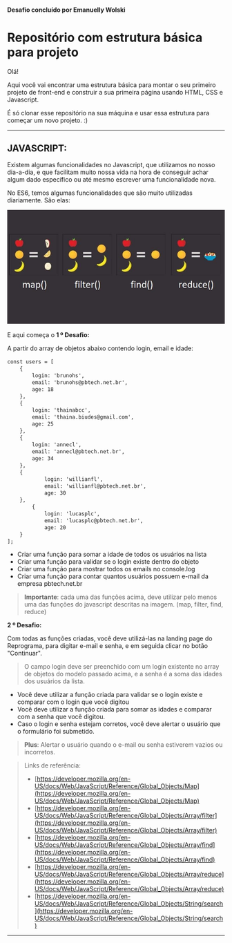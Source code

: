 #### Desafio concluído por Emanuelly Wolski
# Repositório com estrutura básica para projeto

Olá!

Aqui você vai encontrar uma estrutura básica para montar o seu primeiro projeto de front-end e construir a sua primeira página usando HTML, CSS e Javascript.

É só clonar esse repositório na sua máquina e usar essa estrutura para começar um novo projeto. :)

---

## **JAVASCRIPT:**

Existem algumas funcionalidades no Javascript, que utilizamos no nosso dia-a-dia, e que facilitam muito nossa vida na hora de conseguir achar algum dado específico ou até mesmo escrever uma funcionalidade nova.

No ES6, temos algumas funcionalidades que são muito utilizadas diariamente. São elas:

![enter image description here](https://raw.githubusercontent.com/kimuradev/gh-assets/master/assets/javascript.jpg)


E aqui começa o **1 º Desafio:**

A partir do array de objetos abaixo contendo login, email e idade:

```
const users = [
	{
		login: 'brunohs',
		email: 'brunohs@pbtech.net.br',
		age: 18
	},
	{
		login: 'thainabcc',
		email: 'thaina.biudes@gmail.com',
		age: 25
	},
	{
		login: 'annecl',
		email: 'annecl@pbtech.net.br',
		age: 34
	},
   	{
        	login: 'willianfl',
	        email: 'willianfl@pbtech.net.br',
        	age: 30
	},
    	{
        	login: 'lucasplc',
	        email: 'lucasplc@pbtech.net.br',
        	age: 20
	}
];
```

- Criar uma função para somar a idade de todos os usuários na lista
- Criar uma função para validar se o login existe dentro do objeto
- Criar uma função para mostrar todos os emails no console.log
- Criar uma função para contar quantos usuários possuem e-mail da empresa pbtech.net.br

> **Importante**: cada uma das funções acima, deve utilizar pelo menos uma das funções do javascript descritas na imagem. (map, filter, find, reduce)

**2 º Desafio:** 

Com todas as funções criadas, você deve utilizá-las na landing page do Reprograma, para digitar e-mail e senha, e em seguida clicar no botão "Continuar".

> O campo login deve ser preenchido com um login existente no array de objetos do modelo passado acima, e a senha é a soma das idades dos usuários da lista.

- Você deve utilizar a função criada para validar se o login existe e comparar com o login que você digitou
- Você deve utilizar a função criada para somar as idades e comparar com a senha que você digitou.
- Caso o login e senha estejam corretos, você deve alertar o usuário que o formulário foi submetido.

> **Plus**: Alertar o usuário quando o e-mail ou senha estiverem vazios ou incorretos.

> Links de referência:
>
> - [https://developer.mozilla.org/en-US/docs/Web/JavaScript/Reference/Global_Objects/Map](https://developer.mozilla.org/en-US/docs/Web/JavaScript/Reference/Global_Objects/Map)
> - [https://developer.mozilla.org/en-US/docs/Web/JavaScript/Reference/Global_Objects/Array/filter](https://developer.mozilla.org/en-US/docs/Web/JavaScript/Reference/Global_Objects/Array/filter)
> - [https://developer.mozilla.org/en-US/docs/Web/JavaScript/Reference/Global_Objects/Array/find](https://developer.mozilla.org/en-US/docs/Web/JavaScript/Reference/Global_Objects/Array/find)
> - [https://developer.mozilla.org/en-US/docs/Web/JavaScript/Reference/Global_Objects/Array/reduce](https://developer.mozilla.org/en-US/docs/Web/JavaScript/Reference/Global_Objects/Array/reduce)
> - [https://developer.mozilla.org/en-US/docs/Web/JavaScript/Reference/Global_Objects/String/search](https://developer.mozilla.org/en-US/docs/Web/JavaScript/Reference/Global_Objects/String/search)

---
